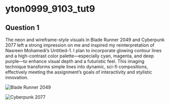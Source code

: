 # yton0999_9103_tut9

## Question 1
The neon and wireframe-style visuals in Blade Runner 2049 and Cyberpunk 2077 left a strong impression on me and inspired my reinterpretation of Nasreen Mohamedi’s Untitled-1. I plan to incorporate glowing contour lines and a high-contrast color palette—especially cyan, magenta, and deep purple—to enhance visual depth and a futuristic feel. This imaging technique transforms simple lines into dynamic, sci-fi compositions, effectively meeting the assignment’s goals of interactivity and stylistic innovation.


![Blade Runner 2049](https://www.10wallpaper.com/wallpaper/1366x768/1710/Blade_runner_2049_High_Quality_Wallpapers_1366x768.jpg)

![Cyberpunk 2077](https://cdn-s.cdprojektred.com/news/panoramic/5f649ec388306e6a13ecc732a29c9cc8cff28427cbea62b2.jpeg)